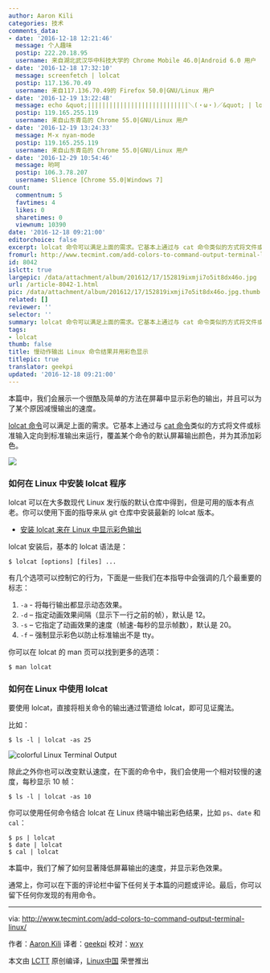 ```yaml
---
author: Aaron Kili
categories: 技术
comments_data:
- date: '2016-12-18 12:21:46'
  message: 个人趣味
  postip: 222.20.18.95
  username: 来自湖北武汉华中科技大学的 Chrome Mobile 46.0|Android 6.0 用户
- date: '2016-12-18 17:32:10'
  message: screenfetch | lolcat
  postip: 117.136.70.49
  username: 来自117.136.70.49的 Firefox 50.0|GNU/Linux 用户
- date: '2016-12-19 13:22:48'
  message: echo &quot;||||||||||||||||||||||||||||＼(・ω・)／&quot; | lolcat -ad 400
  postip: 119.165.255.119
  username: 来自山东青岛的 Chrome 55.0|GNU/Linux 用户
- date: '2016-12-19 13:24:33'
  message: M-x nyan-mode
  postip: 119.165.255.119
  username: 来自山东青岛的 Chrome 55.0|GNU/Linux 用户
- date: '2016-12-29 10:54:46'
  message: 哟呵
  postip: 106.3.78.207
  username: Slience [Chrome 55.0|Windows 7]
count:
  commentnum: 5
  favtimes: 4
  likes: 0
  sharetimes: 0
  viewnum: 10390
date: '2016-12-18 09:21:00'
editorchoice: false
excerpt: lolcat 命令可以满足上面的需求。它基本上通过与 cat 命令类似的方式将文件或标准输入定向到标准输出来运行，覆盖某个命令的默认屏幕输出颜色，并为其添加彩色。
fromurl: http://www.tecmint.com/add-colors-to-command-output-terminal-linux/
id: 8042
islctt: true
largepic: /data/attachment/album/201612/17/152819ixmji7o5it8dx46o.jpg
url: /article-8042-1.html
pic: /data/attachment/album/201612/17/152819ixmji7o5it8dx46o.jpg.thumb.jpg
related: []
reviewer: ''
selector: ''
summary: lolcat 命令可以满足上面的需求。它基本上通过与 cat 命令类似的方式将文件或标准输入定向到标准输出来运行，覆盖某个命令的默认屏幕输出颜色，并为其添加彩色。
tags:
- lolcat
thumb: false
title: 慢动作输出 Linux 命令结果并用彩色显示
titlepic: true
translator: geekpi
updated: '2016-12-18 09:21:00'
---
```


本篇中，我们会展示一个很酷及简单的方法在屏幕中显示彩色的输出，并且可以为了某个原因减慢输出的速度。


[lolcat 命令](/article-5798-1.html)可以满足上面的需求。它基本上通过与 [cat 命令](http://www.tecmint.com/13-basic-cat-command-examples-in-linux/)类似的方式将文件或标准输入定向到标准输出来运行，覆盖某个命令的默认屏幕输出颜色，并为其添加彩色。


![](/data/attachment/album/201612/17/152819ixmji7o5it8dx46o.jpg)


### 如何在 Linux 中安装 lolcat 程序


lolcat 可以在大多数现代 Linux 发行版的默认仓库中得到，但是可用的版本有点老。你可以使用下面的指导来从 git 仓库中安装最新的 lolcat 版本。


* [安装 lolcat 来在 Linux 中显示彩色输出](/article-5798-1.html)


lolcat 安装后，基本的 lolcat 语法是：



```
$ lolcat [options] [files] ...

```

有几个选项可以控制它的行为，下面是一些我们在本指导中会强调的几个最重要的标志：


1. `-a` - 将每行输出都显示动态效果。
2. `-d` – 指定动画效果间隔（显示下一行之前的帧），默认是 12。
3. `-s` – 它指定了动画效果的速度（帧速-每秒的显示帧数），默认是 20。
4. `-f` – 强制显示彩色以防止标准输出不是 tty。


你可以在 lolcat 的 man 页可以找到更多的选项：



```
$ man lolcat 

```

### 如何在 Linux 中使用 lolcat


要使用 lolcat，直接将相关命令的输出通过管道给 lolcat，即可见证魔法。


比如：



```
$ ls -l | lolcat -as 25

```

![colorful Linux Terminal Output](/data/attachment/album/201612/17/152851sllb8bcnriq8bw8x.gif)


除此之外你也可以改变默认速度，在下面的命令中，我们会使用一个相对较慢的速度，每秒显示 10 帧：



```
$ ls -l | lolcat -as 10

```

你可以使用任何命令结合 lolcat 在 Linux 终端中输出彩色结果，比如 `ps`、`date` 和 `cal`：



```
$ ps | lolcat
$ date | lolcat
$ cal | lolcat

```

本篇中，我们了解了如何显著降低屏幕输出的速度，并显示彩色效果。


通常上，你可以在下面的评论栏中留下任何关于本篇的问题或评论。最后，你可以留下任何你发现的有用命令。




---


via: <http://www.tecmint.com/add-colors-to-command-output-terminal-linux/>


作者：[Aaron Kili](http://www.tecmint.com/author/aaronkili/) 译者：[geekpi](https://github.com/geekpi) 校对：[wxy](https://github.com/wxy)


本文由 [LCTT](https://github.com/LCTT/TranslateProject) 原创编译，[Linux中国](https://linux.cn/) 荣誉推出